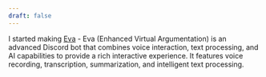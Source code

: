 ```yaml
---
draft: false
---
```


I started making [Eva](https://github.com/emergentvibe/eva) - Eva (Enhanced Virtual Argumentation) is an advanced Discord bot that combines voice interaction, text processing, and AI capabilities to provide a rich interactive experience. It features voice recording, transcription, summarization, and intelligent text processing.
